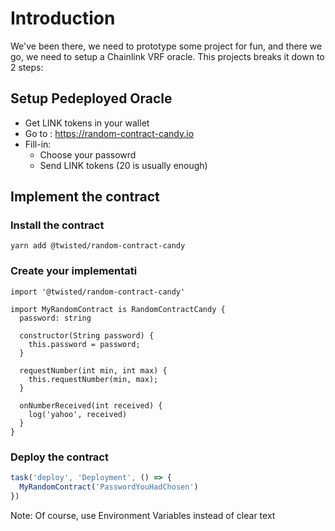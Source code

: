 # Introduction

We've been there, we need to prototype some project for fun, and there we go, we need to setup a Chainlink VRF oracle.
This projects breaks it down to 2 steps:

## Setup Pedeployed Oracle

- Get LINK tokens in your wallet
- Go to : https://random-contract-candy.io
- Fill-in:
  - Choose your passowrd
  - Send LINK tokens (20 is usually enough)

## Implement the contract

### Install the contract

`yarn add @twisted/random-contract-candy`

### Create your implementati

```
import '@twisted/random-contract-candy'

import MyRandomContract is RandomContractCandy {
  password: string

  constructor(String password) {
    this.password = password;
  }

  requestNumber(int min, int max) {
    this.requestNumber(min, max);
  }

  onNumberReceived(int received) {
    log('yahoo', received)
  }
}

```

### Deploy the contract 

```ts
task('deploy', 'Deployment', () => {
  MyRandomContract('PasswordYouHadChosen')
})
```

Note: Of course, use Environment Variables instead of clear text